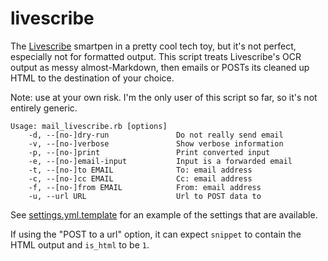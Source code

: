 livescribe
==========

The [Livescribe](http://www.livescribe.com/) smartpen in a pretty cool tech toy, but it's not perfect, especially not for formatted output. This script treats Livescribe's OCR output as messy almost-Markdown, then emails or POSTs its cleaned up HTML to the destination of your choice.

Note: use at your own risk. I'm the only user of this script so far, so it's not entirely generic.

```
Usage: mail_livescribe.rb [options]
    -d, --[no-]dry-run               Do not really send email
    -v, --[no-]verbose               Show verbose information
    -p, --[no-]print                 Print converted input
    -e, --[no-]email-input           Input is a forwarded email
    -t, --[no-]to EMAIL              To: email address
    -c, --[no-]cc EMAIL              Cc: email address
    -f, --[no-]from EMAIL            From: email address
    -u, --url URL                    Url to POST data to
```

See [settings.yml.template](https://github.com/Arthaey/livescribe/blob/master/settings.yml.template) for an example of the settings that are available.

If using the "POST to a url" option, it can expect `snippet` to contain the HTML output and `is_html` to be `1`.
